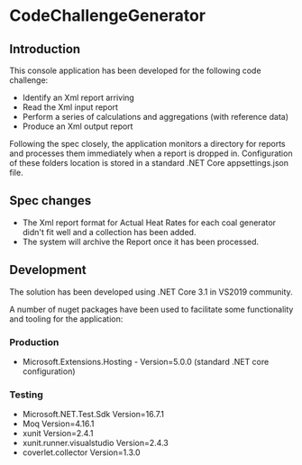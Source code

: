 # CodeChallengeGenerator

## Introduction
This console application has been developed for the following code challenge:
 - Identify an Xml report arriving
 - Read the Xml input report
 - Perform a series of calculations and aggregations (with reference data)
 - Produce an Xml output report

Following the spec closely, the application monitors a directory for reports and processes them immediately when a report is dropped in.  Configuration of these folders location is stored in a standard .NET Core appsettings.json file.

## Spec changes
- The Xml report format for Actual Heat Rates for each coal generator didn't fit well and a collection has been added.
- The system will archive the Report once it has been processed.

## Development
The solution has been developed using .NET Core 3.1 in VS2019 community.

A number of nuget packages have been used to facilitate some functionality and tooling for the application:

### Production
- Microsoft.Extensions.Hosting - Version=5.0.0 (standard .NET core configuration)

### Testing
- Microsoft.NET.Test.Sdk Version=16.7.1
- Moq Version=4.16.1
- xunit Version=2.4.1
- xunit.runner.visualstudio Version=2.4.3
- coverlet.collector Version=1.3.0


